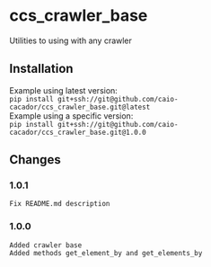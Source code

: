 # ccs_crawler_base
Utilities to using with any crawler

## Installation
Example using latest version:\
`pip install git+ssh://git@github.com/caio-cacador/ccs_crawler_base.git@latest`\
Example using a specific version:\
`pip install git+ssh://git@github.com/caio-cacador/ccs_crawler_base.git@1.0.0`

## Changes
### 1.0.1
`Fix README.md description`

### 1.0.0
`Added crawler base`\
`Added methods get_element_by and get_elements_by`
